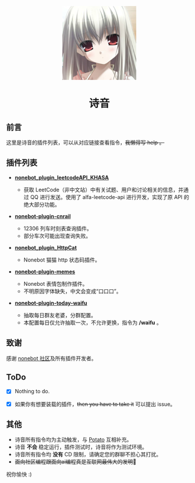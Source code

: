 <div align="center">
     <img alt="sion_avatar.jpg" height="200" src="https://github.com/Hydrogens2/Sion/blob/main/avatar.jpg" width="200"/>
</div>

<h1 align="center">诗音</h1>

## 前言
这里是诗音的插件列表，可以从对应链接查看指令，~~我懒得写 help 。~~ 
## 插件列表
- **[nonebot_plugin_leetcodeAPI_KHASA](https://github.com/KhasAlushird/nonebot_plugin_leetcodeAPI_KHASA)**
  - 获取 LeetCode（非中文站）中有关试题、用户和讨论相关的信息，并通过 QQ 进行发送。使用了 alfa-leetcode-api 进行开发，实现了原 API 的绝大部分功能。

- **[nonebot-plugin-cnrail](https://github.com/lgc-NB2Dev/nonebot-plugin-cnrail)**
  - 12306 列车时刻表查询插件。
  - 部分车次可能出现查询失败。

- **[nonebot_plugin_HttpCat](https://github.com/ANGJustinl/nonebot_plugin_HttpCat)**
  - Nonebot 猫猫 http 状态码插件。

- **[nonebot-plugin-memes](https://github.com/noneplugin/nonebot-plugin-memes)**
  - Nonebot 表情包制作插件。
  - 不明原因字体缺失，中文会变成“口口口”。

- **[nonebot-plugin-today-waifu](https://github.com/glamorgan9826/nonebot-plugin-today-waifu)**
  - 抽取每日群友老婆，分群配置。
  - 本配置每日仅允许抽取一次，不允许更换，指令为 **/waifu** 。

## 致谢
感谢 [nonebot 社区](https://nonebot.dev/)及所有插件开发者。

## ToDo
- [x] Nothing to do.
- [x] 如果你有想要装载的插件，~~then you have to take it~~ 可以提出 issue。


## 其他
- 诗音所有指令均为主动触发，与 [Potato](https://github.com/Hydrogens2/Potato-plugins) 互相补充。
- 诗音 **不会** 稳定运行，插件测试时，诗音将作为测试环境。
- 诗音所有指令均 **没有** CD 限制，请确定您的群聊不担心其打扰。
- ~~面向社区编程跟面向ai编程真是互联网最伟大的发明~~🥰

祝你愉快 :)
